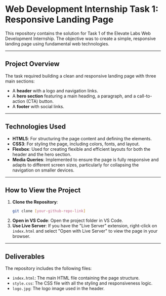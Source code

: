 # Web Development Internship Task 1: Responsive Landing Page

This repository contains the solution for Task 1 of the Elevate Labs Web Development Internship. The objective was to create a simple, responsive landing page using fundamental web technologies.

---

## Project Overview

The task required building a clean and responsive landing page with three main sections:
* A **header** with a logo and navigation links.
* A **hero section** featuring a main heading, a paragraph, and a call-to-action (CTA) button.
* A **footer** with social links.

---

## Technologies Used

* **HTML5**: For structuring the page content and defining the elements.
* **CSS3**: For styling the page, including colors, fonts, and layout.
* **Flexbox**: Used for creating flexible and efficient layouts for both the header and the hero section.
* **Media Queries**: Implemented to ensure the page is fully responsive and adapts to different screen sizes, particularly for collapsing the navigation on smaller devices.

---

## How to View the Project

1.  **Clone the Repository**:
    ```bash
    git clone [your-github-repo-link]
    ```
2.  **Open in VS Code**:
    Open the project folder in VS Code.
3.  **Use Live Server**:
    If you have the "Live Server" extension, right-click on `index.html` and select "Open with Live Server" to view the page in your browser.

---

## Deliverables

The repository includes the following files:
* `index.html`: The main HTML file containing the page structure.
* `style.css`: The CSS file with all the styling and responsiveness logic.
* `logo.jpg`: The logo image used in the header.

